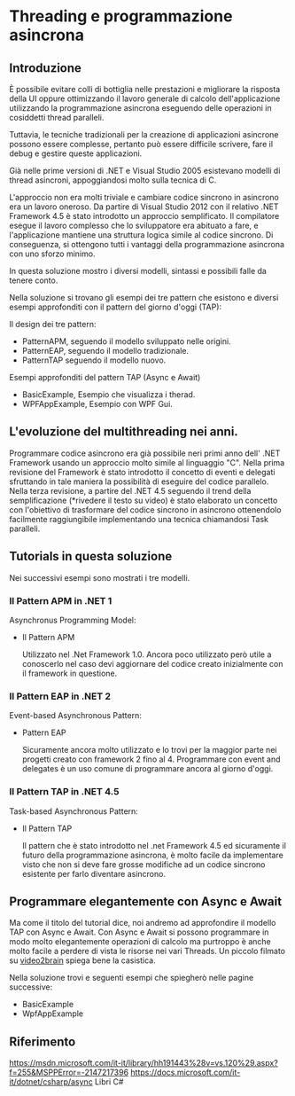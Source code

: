 # Threading e programmazione asincrona

## Introduzione
È possibile evitare colli di bottiglia nelle prestazioni e migliorare la risposta della UI oppure ottimizzando il lavoro generale di calcolo dell'applicazione utilizzando la programmazione asincrona eseguendo delle operazioni in cosiddetti thread paralleli.  

Tuttavia, le tecniche tradizionali per la creazione di applicazioni asincrone possono essere complesse, pertanto può essere difficile scrivere, fare il debug e gestire queste applicazioni.

Già nelle prime versioni di .NET e Visual Studio 2005 esistevano modelli di thread asincroni, appoggiandosi molto sulla tecnica di C.

L'approccio non era molti triviale e cambiare codice sincrono in asincrono era un lavoro oneroso. Da partire di Visual Studio 2012 con il relativo .NET Framework 4.5 è stato introdotto un approccio semplificato. Il compilatore esegue il lavoro complesso che lo sviluppatore era abituato a fare, e l'applicazione mantiene una struttura logica simile al codice sincrono. Di conseguenza, si ottengono tutti i vantaggi della programmazione asincrona con uno sforzo minimo.

In questa soluzione mostro i diversi modelli, sintassi e possibili falle da tenere conto.

Nella soluzione si trovano gli esempi dei tre pattern che esistono e diversi esempi approfonditi con il pattern del giorno d'oggi (TAP):

Il design dei tre pattern:
- PatternAPM, seguendo il modello sviluppato nelle origini.
- PatternEAP, seguendo il modello tradizionale.
- PatternTAP seguendo il modello nuovo.

Esempi approfonditi del pattern TAP (Async e Await)
- BasicExample, Esempio che visualizza i therad.
- WPFAppExample, Esempio con WPF Gui.

## L'evoluzione del multithreading nei anni.
Programmare codice asincrono era già possibile neri primi anno dell' .NET Framework usando un approccio molto simile al linguaggio "C".
Nella prima revisione del Framework è stato introdotto il concetto di eventi e delegati sfruttando in tale maniera la possibilità di eseguire del codice parallelo.
Nella terza revisione, a partire del .NET 4.5 seguendo il trend della semplificazione (*rivedere il testo su video) è stato elaborato un concetto con l'obiettivo di trasformare del codice sincrono in asincrono ottenendolo facilmente raggiungibile implementando una tecnica chiamandosi Task paralleli.

## Tutorials in questa soluzione
Nei successivi esempi sono mostrati i tre modelli.

### Il Pattern APM in .NET 1
Asynchronus Programming Model:

- Il Pattern APM

  Utilizzato nel .Net Framework 1.0. Ancora poco utilizzato però utile a conoscerlo nel caso devi aggiornare del codice creato inizialmente con il framework in questione.

### Il Pattern EAP in .NET 2
Event-based Asynchronous Pattern:

- Pattern EAP

   Sicuramente ancora molto utilizzato e lo trovi per la maggior parte nei progetti creato con framework 2 fino al 4. Programmare con event and delegates è un uso comune di programmare ancora al giorno d'oggi.

### Il Pattern TAP in .NET 4.5

Task-based Asynchronous Pattern:

- Il Pattern TAP

  Il pattern che è stato introdotto nel .net Framework 4.5 ed sicuramente il futuro della programmazione asincrona, è molto facile da implementare visto che non si deve fare grosse modifiche ad un codice sincrono esistente per farlo diventare asincrono.

## Programmare elegantemente con Async e Await

Ma come il titolo del tutorial dice, noi andremo ad approfondire il modello TAP con Async e Await.
Con Async e Await si possono programmare in modo molto elegantemente operazioni di calcolo ma purtroppo è anche molto facile a perdere di vista le risorse nei vari Threads.
Un piccolo filmato su [video2brain](https://www.video2brain.com/de/tutorial/elegant-mit-async-und-await-codieren) spiega bene la casistica.

Nella soluzione trovi e seguenti esempi che spiegherò nelle pagine successive:
- BasicExample
- WpfAppExample
	
## Riferimento
https://msdn.microsoft.com/it-it/library/hh191443%28v=vs.120%29.aspx?f=255&MSPPError=-2147217396
https://docs.microsoft.com/it-it/dotnet/csharp/async
Libri C#